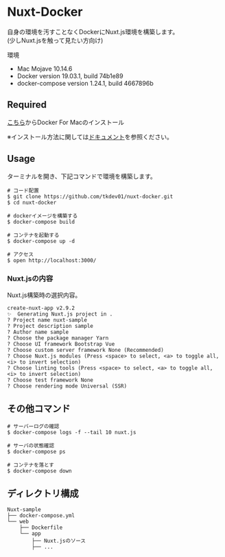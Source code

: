 # Nuxt-Docker
自身の環境を汚すことなくDockerにNuxt.js環境を構築します。  
(少しNuxt.jsを触って見たい方向け)

環境
- Mac Mojave 10.14.6
- Docker version 19.03.1, build 74b1e89
- docker-compose version 1.24.1, build 4667896b

## Required
[こちら](https://www.docker.com/products/docker-desktop)からDocker For Macのインストール  

※インストール方法に関しては[ドキュメント](https://docs.docker.com/docker-for-mac/install/)を参照ください。

## Usage
ターミナルを開き、下記コマンドで環境を構築します。
```
# コード配置
$ git clone https://github.com/tkdev01/nuxt-docker.git
$ cd nuxt-docker

# dockerイメージを構築する
$ docker-compose build

# コンテナを起動する
$ docker-compose up -d

# アクセス
$ open http://localhost:3000/
```

### Nuxt.jsの内容
Nuxt.js構築時の選択内容。
```
create-nuxt-app v2.9.2
✨  Generating Nuxt.js project in .
? Project name nuxt-sample
? Project description sample
? Author name sample
? Choose the package manager Yarn
? Choose UI framework Bootstrap Vue
? Choose custom server framework None (Recommended)
? Choose Nuxt.js modules (Press <space> to select, <a> to toggle all, <i> to invert selection)
? Choose linting tools (Press <space> to select, <a> to toggle all, <i> to invert selection)
? Choose test framework None
? Choose rendering mode Universal (SSR)
```

## その他コマンド
```
# サーバーログの確認
$ docker-compose logs -f --tail 10 nuxt.js

# サーバの状態確認
$ docker-compose ps

# コンテナを落とす
$ docker-compose down
```

## ディレクトリ構成
```
Nuxt-sample
├── docker-compose.yml
└── web
    ├── Dockerfile
    └── app
        ├── Nuxt.jsのソース
        ├── ...
```